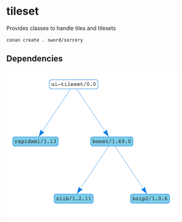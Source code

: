 # tileset

Provides classes to handle tiles and tilesets

```
conan create . sword/sorcery
```

## Dependencies

![Dependency graph](./images/graph.png)
